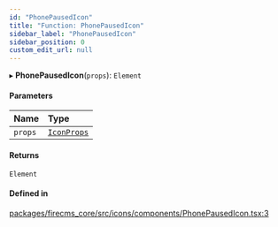 ```yaml
---
id: "PhonePausedIcon"
title: "Function: PhonePausedIcon"
sidebar_label: "PhonePausedIcon"
sidebar_position: 0
custom_edit_url: null
---
```


▸ **PhonePausedIcon**(`props`): `Element`

#### Parameters

| Name | Type |
| :------ | :------ |
| `props` | [`IconProps`](../types/IconProps.md) |

#### Returns

`Element`

#### Defined in

[packages/firecms_core/src/icons/components/PhonePausedIcon.tsx:3](https://github.com/FireCMSco/firecms/blob/d45f3739/packages/firecms_core/src/icons/components/PhonePausedIcon.tsx#L3)
